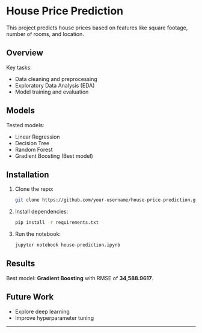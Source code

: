 

# House Price Prediction

This project predicts house prices based on features like square footage, number of rooms, and location.

## Overview

Key tasks:
- Data cleaning and preprocessing
- Exploratory Data Analysis (EDA)
- Model training and evaluation

## Models

Tested models:
- Linear Regression
- Decision Tree
- Random Forest
- Gradient Boosting (Best model)

## Installation

1. Clone the repo:
   ```bash
   git clone https://github.com/your-username/house-price-prediction.git
   ```
2. Install dependencies:
   ```bash
   pip install -r requirements.txt
   ```
3. Run the notebook:
   ```bash
   jupyter notebook house-prediction.ipynb
   ```

## Results

Best model: **Gradient Boosting** with RMSE of **34,588.9617**.

## Future Work

- Explore deep learning
- Improve hyperparameter tuning

---
